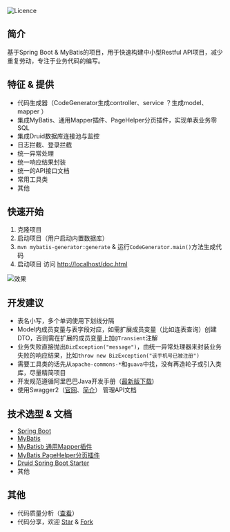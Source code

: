 ![Licence](https://img.shields.io/badge/licence-none-green.svg)
## 简介
基于Spring Boot & MyBatis的项目，用于快速构建中小型Restful API项目，减少重复劳动，专注于业务代码的编写。

## 特征 & 提供
- 代码生成器（CodeGenerator生成controller、service ？生成model、mapper ）
- 集成MyBatis、通用Mapper插件、PageHelper分页插件，实现单表业务零SQL
- 集成Druid数据库连接池与监控
- 日志拦截、登录拦截
- 统一异常处理
- 统一响应结果封装
- 统一的API接口文档
- 常用工具类
- 其他
 
## 快速开始
  1. 克隆项目
  2. 启动项目（用户启动内置数据库）
  3. ```mvn mybatis-generator:generate``` &  运行```CodeGenerator.main()```方法生成代码
  4. 启动项目 访问 [http://localhost/doc.html](http://localhost/doc.html)
  

![效果](https://github.com/duanxq1994/springboot-mybatis-demo/tree/master/image/example.png)
  
## 开发建议
- 表名小写，多个单词使用下划线分隔
- Model内成员变量与表字段对应，如需扩展成员变量（比如连表查询）创建DTO，否则需在扩展的成员变量上加```@Transient```注解
- 业务失败直接抛出```BizException("message")```，由统一异常处理器来封装业务失败的响应结果，比如```throw new BizException("该手机号已被注册")```
- 需要工具类的话先从```apache-commons-*```和```guava```中找，没有再造轮子或引入类库，尽量精简项目
- 开发规范遵循阿里巴巴Java开发手册（[最新版下载](https://github.com/alibaba/p3c))
- 使用Swagger2（[官网](https://swagger.io/)、[简介](https://www.cnblogs.com/JoiT/p/6378086.html)） 管理API文档
 
## 技术选型 & 文档
- [Spring Boot](http://www.jianshu.com/p/1a9fd8936bd8)
- [MyBatis](http://www.mybatis.org/mybatis-3/zh/index.html)
- [MyBatisb 通用Mapper插件](https://github.com/abel533/Mapper)
- [MyBatis PageHelper分页插件](https://github.com/pagehelper/Mybatis-PageHelper)
- [Druid Spring Boot Starter](https://github.com/alibaba/druid/tree/master/druid-spring-boot-starter/)
- 其他

## 其他
- 代码质量分析（[查看](https://sonarcloud.io/dashboard?id=duanxq1994_springboot-mybatis-demo)）
- 代码分享，欢迎 [Star](https://github.com/duanxq1994/springboot-mybatis-demo/stargazers) & [Fork](https://github.com/duanxq1994/springboot-mybatis-demo/network/members) 
